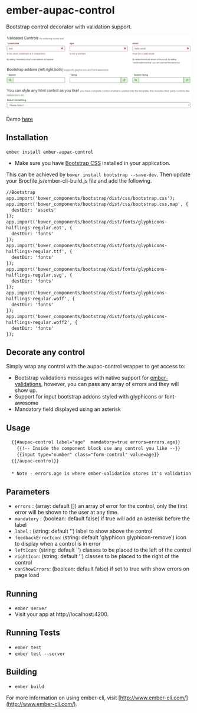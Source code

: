 # ember-aupac-control

Bootstrap control decorator with validation support.

![alt tag](https://github.com/aupac/ember-aupac-control/blob/master/example.jpg)

Demo [here](http://aupac.github.io/ember-aupac-control/)

## Installation

```
ember install ember-aupac-control
```

* Make sure you have [Bootstrap CSS](http://getbootstrap.com/) installed in your application.

This can be achieved by `bower install bootstrap --save-dev`.  Then update your Brocfile.js/ember-cli-build.js file and add the following.

```
//Bootstrap
app.import('bower_components/bootstrap/dist/css/bootstrap.css');
app.import('bower_components/bootstrap/dist/css/bootstrap.css.map', {
  destDir: 'assets'
});
app.import('bower_components/bootstrap/dist/fonts/glyphicons-halflings-regular.eot', {
  destDir: 'fonts'
});
app.import('bower_components/bootstrap/dist/fonts/glyphicons-halflings-regular.ttf', {
  destDir: 'fonts'
});
app.import('bower_components/bootstrap/dist/fonts/glyphicons-halflings-regular.svg', {
  destDir: 'fonts'
});
app.import('bower_components/bootstrap/dist/fonts/glyphicons-halflings-regular.woff', {
  destDir: 'fonts'
});
app.import('bower_components/bootstrap/dist/fonts/glyphicons-halflings-regular.woff2', {
  destDir: 'fonts'
});
```
## Decorate any control
Simply wrap any control with the aupac-control wrapper to get access to:

- Bootstrap validations messages with native support for [ember-validations](https://github.com/dockyard/ember-validations), however, you can pass any array of errors and they will show up.
- Support for input bootstrap addons styled with glyphicons or font-awesome
- Mandatory field displayed using an asterisk

## Usage

```html
  {{#aupac-control label="age"  mandatory=true errors=errors.age}}
    {{!-- Inside the component block use any control you like --}}
    {{input type="number" class="form-control" value=age}}
  {{/aupac-control}}
  
  * Note - errors.age is where ember-validation stores it's validation array for age.
```

## Parameters

-  `errors` : (array: default []) an array of error for the control, only the first error will be shown to the user at any time.
-  `mandatory` : (boolean: default false) if true will add an asterisk before the label
-  `label` : (string: default '') label to show above the control
-  `feedbackErrorIcon`: (string: default 'glyphicon glyphicon-remove') icon to display when a control is in error
-  `leftIcon`: (string: default '') classes to be placed to the left of the control
-  `rightIcon`: (string: default '') classes to be placed to the right of the control
-  `canShowErrors`: (boolean: default false) if set to true with show errors on page load

## Running

* `ember server`
* Visit your app at http://localhost:4200.

## Running Tests

* `ember test`
* `ember test --server`

## Building

* `ember build`

For more information on using ember-cli, visit [http://www.ember-cli.com/](http://www.ember-cli.com/).
